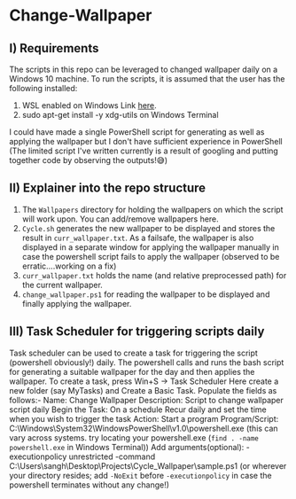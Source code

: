 # Change-Wallpaper
## I) Requirements
The scripts in this repo can be leveraged to changed wallpaper daily on a Windows 10 machine. To run the scripts, it is assumed that the user has the following installed:
1. WSL enabled on Windows Link [here](https://www.windowscentral.com/install-windows-subsystem-linux-windows-10).
2. sudo apt-get install -y xdg-utils on Windows Terminal

I could have made a single PowerShell script for generating as well as applying the wallpaper but I don't have sufficient experience in PowerShell (The limited script I've written currently is a result of googling and putting together code by observing the outputs!😅)

## II) Explainer into the repo structure
1. The `Wallpapers` directory for holding the wallpapers on which the script will work upon. You can add/remove wallpapers here.
2. `Cycle.sh` generates the new wallpaper to be displayed and stores the result in `curr_wallpaper.txt`. As a failsafe, the wallpaper is also displayed in a separate window for applying the wallpaper manually in case the powershell script fails to apply the wallpaper (observed to be erratic....working on a fix)  
3. `curr_wallpaper.txt` holds the name (and relative preprocessed path) for the current wallpaper.
4. `change_wallpaper.ps1` for reading the wallpaper to be displayed and finally applying the wallpaper.

## III) Task Scheduler for triggering scripts daily
Task scheduler can be used to create a task for triggering the script (powershell obviously!) daily. The powershell calls and runs the bash script for generating a suitable wallpaper for the day and then applies the wallpaper.
To create a task, press Win+S -> Task Scheduler
Here create a new folder (say MyTasks) and Create a Basic Task. Populate the fields as follows:-
Name: Change Wallpaper
Description: Script to change wallpaper script daily
Begin the Task: On a schedule
Recur daily and set the time when you wish to trigger the task
Action: Start a program
Program/Script: C:\Windows\System32\WindowsPowerShell\v1.0\powershell.exe (this can vary across systems. try locating your powershell.exe (`find . -name powershell.exe` in Windows Terminal))
Add arguments(optional): -executionpolicy unrestricted -command C:\Users\sangh\Desktop\Projects\Cycle_Wallpaper\sample.ps1 (or wherever your directory resides; add `-NoExit` before `-executionpolicy` in case the powershell terminates without any change!)
